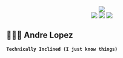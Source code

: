 <div  id="header" align="center">
  <img src="https://external-content.duckduckgo.com/iu/?u=https%3A%2F%2Fmiro.medium.com%2Fmax%2F1360%2F1*zVnWJtyGOX_kUIDm6ccCfQ.gif&f=1&nofb=1&ipt=b8e616b68668b76eb1c55607200487562029dbba228700df641286f39a6337f0&ipo=images">
</div>

<div id="badges" align="center">
  <img src="https://img.shields.io/badge/LinkedIn-blue?logo=linkedin&logoColor=white&style=for-the-badge">
  <img src="https://img.shields.io/badge/Twitter-black?logo=x&logoColor=white&style=for-the-badge">
  <img src="https://img.shields.io/badge/Instagram-red?logo=instagram&logoColor=white&style=for-the-badge">
</div>

## 🏋🏾‍♂️ Andre Lopez
**`Technically Inclined (I just know things)`**
